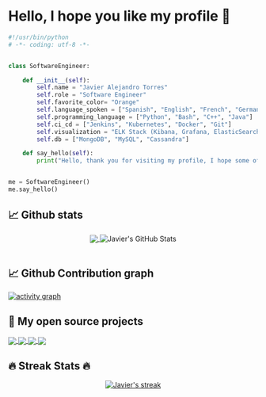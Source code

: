 # Hello, I hope you like my profile 🤗

```python
#!/usr/bin/python
# -*- coding: utf-8 -*-


class SoftwareEngineer:

    def __init__(self):
        self.name = "Javier Alejandro Torres"
        self.role = "Software Engineer"
        self.favorite_color= "Orange"
        self.language_spoken = ["Spanish", "English", "French", "German"]
        self.programming_language = ["Python", "Bash", "C++", "Java"]
        self.ci_cd = ["Jenkins", "Kubernetes", "Docker", "Git"]
        self.visualization = "ELK Stack (Kibana, Grafana, ElasticSearch)"
        self.db = ["MongoDB", "MySQL", "Cassandra"]

    def say_hello(self):
        print("Hello, thank you for visiting my profile, I hope some of my projects will be useful to you.")


me = SoftwareEngineer()
me.say_hello()
```

## 📈 Github stats 

<p align=center>
    <div align=center>
      <a href="https://github.com/anuraghazra/github-readme-stats">
        <img align="center" src="https://github-readme-stats.vercel.app/api/top-langs/?username=javierat&show_icons=true&theme=tokyonight&langs_count=8" />
      </a> 
        <img align="center" src="https://github-readme-stats.vercel.app/api?username=javierat&show_icons=true&line_height=27&count_private=true&theme=tokyonight&include_all_commits=true" alt="Javier's GitHub Stats" />
      </a>         
    </div>
  <br>
  </p>
  
## 📈 Github Contribution graph

  [![activity graph](https://github-readme-activity-graph.vercel.app/graph?username=javierat&theme=tokyo-night&custom_title=Javier%20Activity%20Graph&hide_border=true)](https://github.com/javierat/github-readme-activity-graph)
  </a>
  
## 📕 My open source projects 

<a href="https://github.com/javierat/EarthEngine-MexicoStates">
  <img align="center" src="https://github-readme-stats.vercel.app/api/pin/?username=javierat&repo=EarthEngine-MexicoStates&title_color=FF4500&text_color=ffffff&icon_color=FFD700&bg_color=1d1f21"" />
</a>

<a href="https://github.com/javierat/javierat">
  <img align="center" src="https://github-readme-stats.vercel.app/api/pin/?username=javierat&repo=javierat&title_color=FF4500&text_color=ffffff&icon_color=FFD700&bg_color=1d1f21"" />
</a>

<a href="https://github.com/javierat/Container-ship">
  <img align="center" src="https://github-readme-stats.vercel.app/api/pin/?username=javierat&repo=Container-ship&title_color=FF4500&text_color=ffffff&icon_color=FFD700&bg_color=1d1f21"" />
</a>

<a href="https://github.com/javierat/ArtificialVision">
  <img align="center" src="https://github-readme-stats.vercel.app/api/pin/?username=javierat&repo=ArtificialVision&title_color=FF4500&text_color=ffffff&icon_color=FFD700&bg_color=1d1f21"" />
</a>

## 🔥 Streak Stats 🔥
<p align=center>

    
<a href="https://github.com/javierat/javierat">
    <img align="center" alt="Javier's streak" src="https://github-readme-streak-stats.herokuapp.com/?user=javierat&theme=dark&hide_border=true"/> 
</a>

   
  <br>
  </p>
